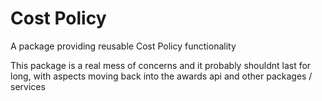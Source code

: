 # Cost Policy

A package providing reusable Cost Policy functionality

This package is a real mess of concerns and it probably shouldnt last for long, with aspects moving back into the awards api and other packages / services
